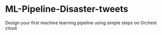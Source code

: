 # ML-Pipeline-Disaster-tweets
Design your first machine learning pipeline using simple steps on Orchest cloud.
